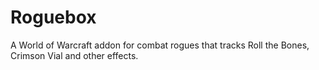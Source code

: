 # Roguebox
A World of Warcraft addon for combat rogues that tracks Roll the Bones, Crimson Vial and other effects.
